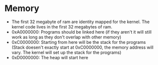 # Memory

- The first 32 megabyte of ram are identity mapped for the kernel. The kernel code lives in the first 32 megabytes of ram.
- 0xA0000000: Programs should be linked here (if they aren't it will still work as long as they don't overlap with other memory)
- 0xC0000000: Starting from here will be the stack for the programs (Stack doesen't exactly start at 0xC0000000, the memory address will vary. The kernel will set up the stack for the programs)
- 0xD0000000: The heap will start here